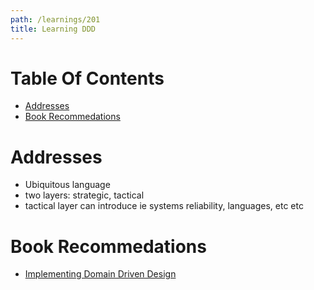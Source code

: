 ```yaml
---
path: /learnings/201
title: Learning DDD
---
```

# Table Of Contents

<!-- toc -->

- [Addresses](#addresses)
- [Book Recommedations](#book-recommedations)

<!-- tocstop -->

# Addresses

  * Ubiquitous language
  * two layers: strategic, tactical
  * tactical layer can introduce ie systems reliability, languages, etc etc

# Book Recommedations

  * [Implementing Domain Driven Design](https://www.amazon.com/Implementing-Domain-Driven-Design-Vaughn-Vernon-dp-0321834577/dp/0321834577/ref=as_li_ss_tl?_encoding=UTF8&me=&qid=1555869126&linkCode=ll1&tag=wilcodevelsol-20&linkId=9406990eecb6c34291599772739abfb1&language=en_US)

